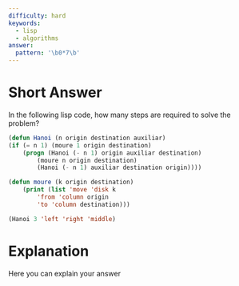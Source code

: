 ```yaml
---
difficulty: hard
keywords:
  - lisp
  - algorithms
answer:
  pattern: '\b0*7\b'
---
```

# Short Answer

In the following lisp code, how many steps are required to solve the problem?

```lisp
(defun Hanoi (n origin destination auxiliar)
(if (= n 1) (moure 1 origin destination)
    (progn (Hanoi (- n 1) origin auxiliar destination)
        (moure n origin destination)
        (Hanoi (- n 1) auxiliar destination origin))))

(defun moure (k origin destination)
    (print (list 'move 'disk k
        'from 'column origin
        'to 'column destination)))

(Hanoi 3 'left 'right 'middle)
```

# Explanation

Here you can explain your answer
